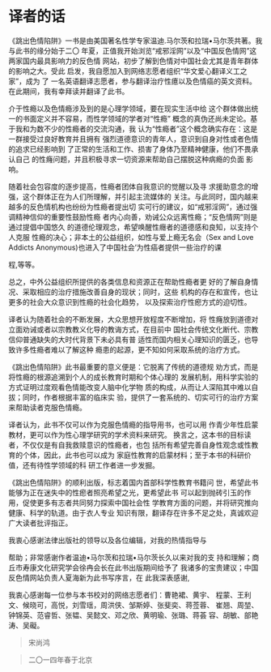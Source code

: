 # 译者的话

《跳出色情陷阱》一书是由美国著名性学专家温迪.马尔茨和拉瑞•马尔茨共著。我与此书的缘分始于二〇 年夏，正值我开始浏览“戒邪淫网”以及“中国反色情网”这两家国内最具影响力的反色情
网站，初步了解到色情对中国社会尤其是青年群体的影响之大。受此
启发，我自愿加入到网络志愿者组织“华文爱心翻译义工之家”，成为 了
一名英语翻译志愿者，参与翻译治疗性癔以及色情癌的英文资料。
在此期间，我有幸拜读并翻译了此书。

介于性瘾以及色情瘾涉及到的是心理学领域，要在现实生活中给
这个群体做出统一的书面定义并不容易，而性学领域的学者对“性瘾”
概念的真伪还尚未定论。基于我和为数不少的性瘾者的交流沟通，我
认为“性瘾者”这个概念确实存在：这是一群接受过良好教育并且拥有
强烈道德意识的青年人，意识到自身对性或者色情的追求已经影响到
了正常的生活和工作、损害了身体乃至精神健康，他们不畏承认自己
的性癃问题，并且积极寻求一切资源来帮助自己摆脱这种病瘾的负面 影响。

随着社会包容度的逐步提高，性瘾者团体自我意识的觉醒以及寻
求援助意念的增强，这个群体正在为人们所理解，并引起主流媒体的
关注。与此同时，国内越来越多的反色情机构也纷纷为性瘾者提出切
实可行的建议，如“戒邪淫网”，通过强调精神信仰的重要性鼓励性瘾
者内心向善，劝诫公众远离性瘾；“反色情网”则是通过提倡中国悠久
的道德伦理观念，希望唤醒性癮者的道德感和良知，以支持个人克服
性瘾的决心；非本土的公益组织，如性与爱上瘾无名会（Sex and Love Addicts
Anonymous)也进入了中国社会’为性癌者提供一些治疗的课

程,等等。

总之，中外公益组织所提供的各类信息和资源正在帮助性瘾者更
好的了解自身情况、采取相应的治疗措施改善自身的现状；同时，这些
机构的存在和宣传，也让更多的社会大众意识到性瘾的社会化趋势，
以及探索治疗性瘛方式的迫切性。

译者认为随着社会的不断发展，大众思想开放程度不断增加，将
性癃放到道德对立面劝诫或者以宗教教义化导的教诲方式，在目前中
国社会传统文化断代、宗教信仰普通缺失的大时代背景下未必具有普
适性而国内相关心理知识的匮乏，也导致许多性瘾者难以了解这种
瘾患的起源，更不知如何采取系统的治疗方式。

《跳出色情陷阱》此书最重要的意义便是：它脱离了传统的道德规
劝方式，而是将性瘾的根源追溯到个人的成长教育时期和个体心理的
发展机制，用科学实验的方式证明过度观看色情能改变人脑中化学物
质的构成，从而让人深陷其中难以自拔；同时，作者根据丰富的临床实
验，提供了一套系统的、切实可行的治疗方案来帮助读者克服色情瘾。

译者认为，此书不仅可以作为克服色情瘾的指导用书，也可以用
作青少年性启蒙教材，更可以作为性心理学研究的学术资料来研究。
换言之，这本书的目标读者，不仅仅是有自我救赎意识的性瘾者，也包
括所有希望完善自身性观念或性教育的个体，因此，此书也可以成为
家庭性教育的启蒙材料；至于本书的科研价值，还有待性学领域的科
研工作者进一步发掘。

《跳出色情陷阱》的顺利出版，标志着国内首部科学性教育书籍问
世，希望此书能够为正在迷失中的性瘛者照亮希望之光，更希望此书
可以起到抛砖引玉的作用，促使更多有志者共同努力探索中国社会性
学教育方面的问题，并将研究推向健康、科学的轨道。由于衣人专业
知识有限，翻译存在许多不足之处，真诚欢迎广大读者批评指正。

我衷心感谢法律出版社的领导以及各位编辑，对我的热情指导与

帮助；非常感谢作者温迪•马尔茨和拉瑞•马尔茨长久以来对我的支
持和理解；商丘市寿康文化研究学会徐冉会长在此书出版期间给予了
我诸多的宝贵建议；中国反色情网站负责人夏海新为此书写序言，在 此我深表感谢,

我衷心感谢每一位参与本书校对的网络志愿者们：曹艳裙、黄宇、
程蒙、王利文、候晓可，高悦，刘雪瑶，周洪侠、邹斯婷、张斐奕、蒋莶蓉、
崔翘、周堃、钟锦英、范睿哲、张韫、吴懿文、邓之欣、黄明瑜、张璐、蒋荟
容、胡敏、部艳涛、吴礙。

>   宋尚鸿

>   二〇一四年春于北京
